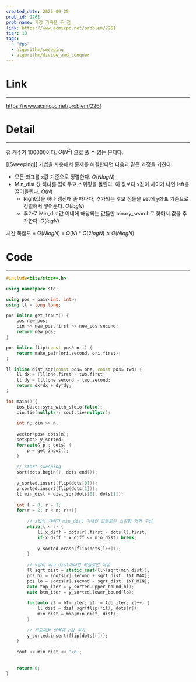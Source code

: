 ```yaml
---
created_date: 2025-09-25
prob_id: 2261
prob_name: 가장 가까운 두 점
link: https://www.acmicpc.net/problem/2261
tier: 19
tags:
  - "#ps"
  - algorithm/sweeping
  - algorithm/divide_and_conquer
---
```

# Link
---
https://www.acmicpc.net/problem/2261

# Detail
---
점 개수가 100000이다. $O(N^2)$ 으로 풀 수 없는 문제다.

[[Sweeping]] 기법을 사용해서 문제를 해결한다면 다음과 같은 과정을 거친다.
- 모든 좌표를 x값 기준으로 정렬한다. $O(N log{N})$
- Min_dist 값 하나를 잡아두고 스위핑을 돌린다. 이 값보다 x값이 차이가 나면 left를 끌어올린다. $O(N)$
	- Right값을 하나 갱신해 줄 때마다, 추가되는 후보 점들을 set에 y좌표 기준으로 정렬해서 넣어둔다. $O(log N)$
	- 추가로 Min_dist값 이내에 해당되는 값들만 binary_search로 찾아서 값을 추가한다. $O(logN)$

시간 복잡도 = $O(NlogN) + O(N) * O(2logN) \approx O(NlogN)$


# Code
---
```cpp
#include<bits/stdc++.h>

using namespace std;

using pos = pair<int, int>;
using ll = long long;

pos inline get_input() {
    pos new_pos;
    cin >> new_pos.first >> new_pos.second;
    return new_pos;
}

pos inline flip(const pos& ori) {
    return make_pair(ori.second, ori.first);
}

ll inline dist_sqr(const pos& one, const pos& two) {
    ll dx = (ll)one.first - two.first;
    ll dy = (ll)one.second - two.second;
    return dx*dx + dy*dy;
}

int main() {
    ios_base::sync_with_stdio(false);
    cin.tie(nullptr); cout.tie(nullptr);
    
    int n; cin >> n;
    
    vector<pos> dots(n);
    set<pos> y_sorted;
    for(auto& p : dots) {
        p = get_input();
    }
       
    // start sweeping
    sort(dots.begin(), dots.end());
    
    y_sorted.insert(flip(dots[0]));
    y_sorted.insert(flip(dots[1]));
    ll min_dist = dist_sqr(dots[0], dots[1]);
    
    int l = 0, r = 1;
    for(r = 2; r < n; r++){
        
        // x값의 차이가 min_dist 이내인 값들로만 스위핑 영역 구성
        while(l < r) {
            ll x_diff = dots[r].first - dots[l].first;
            if(x_diff * x_diff <= min_dist) break;
            
            y_sorted.erase(flip(dots[l++]));
        }
        
        // y값이 min_dist이내인 애들로만 작성
        ll sqrt_dist = static_cast<ll>(sqrt(min_dist));
        pos hi = {dots[r].second + sqrt_dist, INT_MAX};
        pos lo = {dots[r].second - sqrt_dist, INT_MIN};
        auto top_iter = y_sorted.upper_bound(hi);
        auto btm_iter = y_sorted.lower_bound(lo);
        
        for(auto it = btm_iter; it != top_iter; it++) {
            ll dist = dist_sqr(flip(*it), dots[r]);
            min_dist = min(min_dist, dist);
        }
        
        // 비교대상 영역에 r값 추가
        y_sorted.insert(flip(dots[r]));
    }
    
    cout << min_dist << '\n';
    
    
    return 0;
}
```